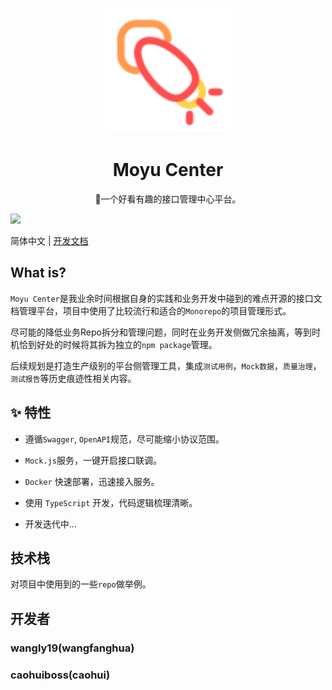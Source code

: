 <p align="center">
  <a href="https://github.com/orgs/moyu-developer/dashboard">
    <img width="200" src="./app/client/src/icons/logo.svg">
  </a>
</p>

<h1 align="center">Moyu Center</h1>

<div align="center">

🦑一个好看有趣的接口管理中心平台。

</div>

<img src="https://cdn.nlark.com/yuque/0/2021/png/634029/1639491995065-0de49d64-1387-4098-b290-dbe127bb0bad.png?x-oss-process=image%2Fresize%2Cw_1500%2Climit_0" />

简体中文 | [开发文档](./DEVELOP.md)

## What is?

`Moyu Center`是我业余时间根据自身的实践和业务开发中碰到的难点开源的接口文档管理平台，项目中使用了比较流行和适合的`Monorepo`的项目管理形式。

尽可能的降低业务Repo拆分和管理问题，同时在业务开发侧做冗余抽离，等到时机恰到好处的时候将其拆为独立的`npm package`管理。

后续规划是打造生产级别的平台侧管理工具，集成`测试用例`，`Mock数据`，`质量治理`，`测试报告`等历史痕迹性相关内容。


## ✨ 特性

- 遵循`Swagger`, `OpenAPI`规范，尽可能缩小协议范围。

- `Mock.js`服务，一键开启接口联调。

- `Docker` 快速部署，迅速接入服务。

- 使用 `TypeScript` 开发，代码逻辑梳理清晰。

- 开发迭代中...

## 技术栈

对项目中使用到的一些`repo`做举例。

## 开发者

### wangly19(wangfanghua)

### caohuiboss(caohui)
